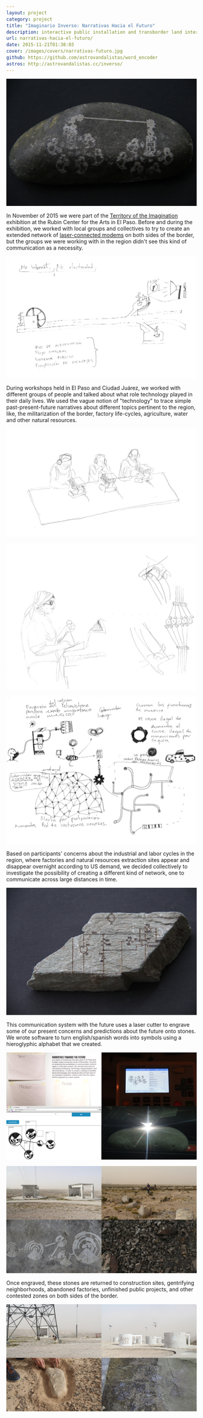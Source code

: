```yaml
---
layout: project
category: project
title: "Imaginario Inverso: Narrativas Hacia el Futuro"
description: interactive public installation and transborder land intervention
url: narrativas-hacia-el-futuro/
date: 2015-11-21T01:38:03
cover: /images/covers/narrativas-futuro.jpg
github: https://github.com/astrovandalistas/word_encoder
astros: http://astrovandalistas.cc/inverso/
---
```

![](/images/projects/narrativas-futuro/laser01.jpg)

In November of 2015 we were part of the [Territory of the Imagination](http://rubin.utep.edu/index.php/past1/68) exhibition at the Rubin Center for the Arts in El Paso. Before and during the exhibition, we worked with local groups and collectives to try to create an extended network of [laser-connected modems](/project/laser-chat-fronterizo/) on both sides of the border, but the groups we were working with in the region didn't see this kind of communication as a necessity.

![](/images/projects/narrativas-futuro/scan00.jpg)

During workshops held in El Paso and Ciudad Juárez, we worked with different groups of people and talked about what role technology played in their daily lives. We used the vague notion of "technology" to trace simple past-present-future narratives about different topics pertinent to the region, like, the militarization of the border, factory life-cycles, agriculture, water and other natural resources.

![](/images/projects/narrativas-futuro/scan02.jpg)

![](/images/projects/narrativas-futuro/scan03.jpg)

![](/images/projects/narrativas-futuro/scan01.jpg)

Based on participants' concerns about the industrial and labor cycles in the region, where factories and natural resources extraction sites appear and disappear overnight according to US demand, we decided collectively to investigate the possibility of creating a different kind of network, one to communicate across large distances in time.

![](/images/projects/narrativas-futuro/laser00.jpg)

This communication system with the future uses a laser cutter to engrave some of our present concerns and predictions about the future onto stones. We wrote software to turn english/spanish words into symbols using a hieroglyphic alphabet that we created.

![](/images/projects/narrativas-futuro/juarez0307.jpg)

![](/images/projects/narrativas-futuro/juarez0500.jpg)

Once engraved, these stones are returned to construction sites, gentrifying neighborhoods, abandoned factories, unfinished public projects, and other contested zones on both sides of the border.

![](/images/projects/narrativas-futuro/juarez0106.jpg)
